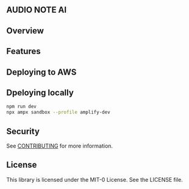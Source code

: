 ## AUDIO NOTE AI



## Overview


## Features


## Deploying to AWS



## Dpeloying locally

```bash
npm run dev 
npx ampx sandbox --profile amplify-dev
```

## Security

See [CONTRIBUTING](CONTRIBUTING.md#security-issue-notifications) for more information.

## License

This library is licensed under the MIT-0 License. See the LICENSE file.

